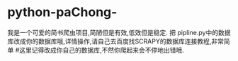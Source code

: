 # python-paChong-
我是一个可爱的简书爬虫项目,简陋但是有效,低效但是稳定.
把
pipline.py中的数据库改成你的数据库哦,详情操作,请自己去百度找SCRAPY的数据库连接教程,非常简单
#这里记得改成你自己的数据库,不然你爬起来会不停地出错哦.